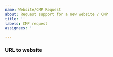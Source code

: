 ```yaml
---
name: Website/CMP Request
about: Request support for a new website / CMP
title: ''
labels: CMP request
assignees: ''

---
```


### URL to website
